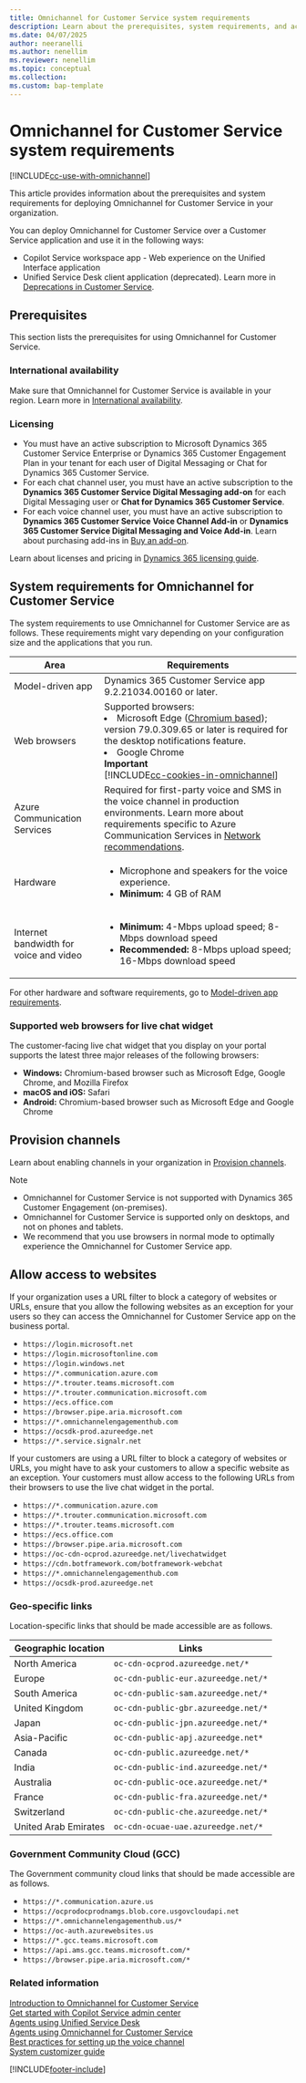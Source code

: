 ```yaml
---
title: Omnichannel for Customer Service system requirements
description: Learn about the prerequisites, system requirements, and accessible websites for deploying and using Omnichannel for Customer Service.
ms.date: 04/07/2025
author: neeranelli
ms.author: nenellim
ms.reviewer: nenellim
ms.topic: conceptual
ms.collection:
ms.custom: bap-template
---
```


# Omnichannel for Customer Service system requirements

[!INCLUDE[cc-use-with-omnichannel](../../includes/cc-use-with-omnichannel.md)]

This article provides information about the prerequisites and system requirements for deploying Omnichannel for Customer Service in your organization.

You can deploy Omnichannel for Customer Service over a Customer Service application and use it in the following ways:

- Copilot Service workspace app - Web experience on the Unified Interface application
- Unified Service Desk client application (deprecated). Learn more in [Deprecations in Customer Service](deprecations-customer-service.md).

## Prerequisites

This section lists the prerequisites for using Omnichannel for Customer Service.

### International availability

Make sure that Omnichannel for Customer Service is available in your region. Learn more in [International availability](international-availability.md).

### Licensing

- You must have an active subscription to Microsoft Dynamics 365 Customer Service Enterprise or Dynamics 365 Customer Engagement Plan in your tenant for each user of Digital Messaging or Chat for Dynamics 365 Customer Service.
- For each chat channel user, you must have an active subscription to the **Dynamics 365 Customer Service Digital Messaging add-on** for each Digital Messaging user or **Chat for Dynamics 365 Customer Service**.
- For each voice channel user, you must have an active subscription to **Dynamics 365 Customer Service Voice Channel Add-in** or **Dynamics 365 Customer Service Digital Messaging and Voice Add-in**. Learn about purchasing add-ins in [Buy an add-on](/microsoft-365/commerce/buy-or-edit-an-add-on?view=o365-worldwide#buy-an-add-on&preserve-view=true).

Learn about licenses and pricing in [Dynamics 365 licensing guide](https://go.microsoft.com/fwlink/p/?LinkId=866544).

## System requirements for Omnichannel for Customer Service

The system requirements to use Omnichannel for Customer Service are as follows. These requirements might vary depending on your configuration size and the applications that you run.

| Area | Requirements |
|----------|----------|
| Model-driven app | Dynamics 365 Customer Service app 9.2.21034.00160 or later.  |
| Web browsers | Supported browsers:<li> Microsoft Edge ([Chromium based](https://support.microsoft.com/help/4501095/download-the-new-microsoft-edge-based-on-chromium)); version 79.0.309.65 or later is required for the desktop notifications feature. </li> <li> Google Chrome </li> **Important**<br> [!INCLUDE[cc-cookies-in-omnichannel](../../includes/cc-cookies-in-omnichannel.md)] |
| Azure Communication Services |Required for first-party voice and SMS in the voice channel in production environments. Learn more about requirements specific to Azure Communication Services in [Network recommendations](/azure/communication-services/concepts/voice-video-calling/network-requirements). |
| Hardware | <ul><li>Microphone and speakers for the voice experience.</li><li>**Minimum:** 4 GB of RAM</li><ul> |
| Internet bandwidth for voice and video |<ul><li>**Minimum:** 4-Mbps upload speed; 8-Mbps download speed</li><li>**Recommended:** 8-Mbps upload speed; 16-Mbps download speed</li></ul> |

For other hardware and software requirements, go to [Model-driven app requirements](/power-platform/admin/web-application-requirements).

### Supported web browsers for live chat widget<a name="browsers-for-chat"></a>

The customer-facing live chat widget that you display on your portal supports the latest three major releases of the following browsers:

- **Windows:** Chromium-based browser such as Microsoft Edge, Google Chrome, and Mozilla Firefox
- **macOS and iOS:** Safari
- **Android:** Chromium-based browser such as Microsoft Edge and Google Chrome

## Provision channels

Learn about enabling channels in your organization in [Provision channels](/dynamics365/contact-center/implement/provision-channels#set-up-channels).

> [!NOTE]
>
> - Omnichannel for Customer Service is not supported with Dynamics 365 Customer Engagement (on-premises).
> - Omnichannel for Customer Service is supported only on desktops, and not on phones and tablets.
> - We recommend that you use browsers in normal mode to optimally experience the Omnichannel for Customer Service app.

## Allow access to websites

If your organization uses a URL filter to block a category of websites or URLs, ensure that you allow the following websites as an exception for your users so they can access the Omnichannel for Customer Service app on the business portal.

- `https://login.microsoft.net`
- `https://login.microsoftonline.com`
- `https://login.windows.net`
- `https://*.communication.azure.com`
- `https://*.trouter.teams.microsoft.com`
- `https://*.trouter.communication.microsoft.com`
- `https://ecs.office.com`
- `https://browser.pipe.aria.microsoft.com`
- `https://*.omnichannelengagementhub.com`
- `https://ocsdk-prod.azureedge.net`
- `https://*.service.signalr.net`

If your customers are using a URL filter to block a category of websites or URLs, you might have to ask your customers to allow a specific website as an exception. Your customers must allow access to the following URLs from their browsers to use the live chat widget in the portal.

- `https://*.communication.azure.com`
- `https://*.trouter.communication.microsoft.com`
- `https://*.trouter.teams.microsoft.com`
- `https://ecs.office.com`
- `https://browser.pipe.aria.microsoft.com`
- `https://oc-cdn-ocprod.azureedge.net/livechatwidget`
- `https://cdn.botframework.com/botframework-webchat`
- `https://*.omnichannelengagementhub.com`
- `https://ocsdk-prod.azureedge.net`

### Geo-specific links

Location-specific links that should be made accessible are as follows.

| Geographic location | Links |
|-------------------------------|----------------------------------|
| North America | `oc-cdn-ocprod.azureedge.net/*`|
| Europe | `oc-cdn-public-eur.azureedge.net/*`|
| South America | `oc-cdn-public-sam.azureedge.net/*`|
| United Kingdom | `oc-cdn-public-gbr.azureedge.net/*`|
| Japan | `oc-cdn-public-jpn.azureedge.net/*`|
| Asia-Pacific | `oc-cdn-public-apj.azureedge.net*`|
| Canada | `oc-cdn-public.azureedge.net/*`|
| India | `oc-cdn-public-ind.azureedge.net/*`|
| Australia | `oc-cdn-public-oce.azureedge.net/*`|
| France | `oc-cdn-public-fra.azureedge.net/*`|
| Switzerland | `oc-cdn-public-che.azureedge.net/*` |
| United Arab Emirates | `oc-cdn-ocuae-uae.azureedge.net/*`|

### Government Community Cloud (GCC)

The Government community cloud links that should be made accessible are as follows.

- `https://*.communication.azure.us`
- `https://ocprodocprodnamgs.blob.core.usgovcloudapi.net`
- `https://*.omnichannelengagementhub.us/*`
- `https://oc-auth.azurewebsites.us`
- `https://*.gcc.teams.microsoft.com`
- `https://api.ams.gcc.teams.microsoft.com/*`
- `https://browser.pipe.aria.microsoft.com/*`

### Related information

[Introduction to Omnichannel for Customer Service](introduction-omnichannel.md)  
[Get started with Copilot Service admin center](cs-admin-center.md)  
[Agents using Unified Service Desk](../../unified-service-desk/oc-usd/omnichannel-agent.md)  
[Agents using Omnichannel for Customer Service](../use/omnichannel-customer-service-app-agent.md)  
[Best practices for setting up the voice channel](voice-channel-best-practices.md)  
[System customizer guide](../administer/omnichannel-customizer.md)  


[!INCLUDE[footer-include](../../includes/footer-banner.md)]
